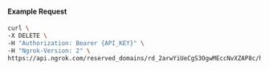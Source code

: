<!-- Code generated for API Clients. DO NOT EDIT. -->

#### Example Request

```bash
curl \
-X DELETE \
-H "Authorization: Bearer {API_KEY}" \
-H "Ngrok-Version: 2" \
https://api.ngrok.com/reserved_domains/rd_2arwYiUeCgS3OgwMEccNvXZAP8c/https_endpoint_configuration
```
